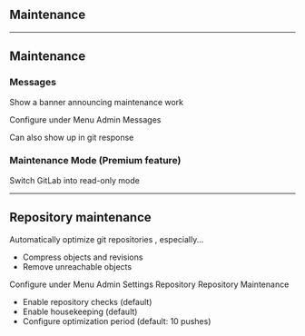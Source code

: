 <!-- .slide: id="gitlab_maintenance" class="vertical-center" -->

<i class="fa-duotone fa-triangle-person-digging fa-8x" style="float: right; color: grey;"></i>

## Maintenance

---

## Maintenance

<i class="fa-duotone fa-triangle-exclamation fa-4x" style="float: right;"></i>

### Messages

Show a banner announcing maintenance work [](https://docs.gitlab.com/ee/administration/broadcast_messages.html)

Configure under Menu <i class="fa-regular fa-arrow-right"></i> Admin <i class="fa-regular fa-arrow-right"></i> Messages

Can also show up in git response

### Maintenance Mode (Premium feature)

Switch GitLab into read-only mode [](https://docs.gitlab.com/ee/administration/maintenance_mode/)

---

## Repository maintenance

<i class="fa-brands fa-git-alt fa-4x" style="float: right;"></i>

Automatically optimize git repositories [](https://docs.gitlab.com/ee/administration/housekeeping.html), especially...
- Compress objects and revisions
- Remove unreachable objects

Configure under Menu <i class="fa-regular fa-arrow-right"></i> Admin <i class="fa-regular fa-arrow-right"></i> Settings <i class="fa-regular fa-arrow-right"></i> Repository <i class="fa-regular fa-arrow-right"></i> Repository Maintenance
- Enable repository checks (default)
- Enable housekeeping (default)
- Configure optimization period (default: 10 pushes)
